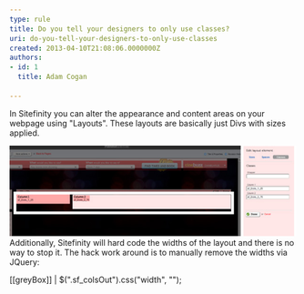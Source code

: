 ```yaml
---
type: rule
title: Do you tell your designers to only use classes?
uri: do-you-tell-your-designers-to-only-use-classes
created: 2013-04-10T21:08:06.0000000Z
authors:
- id: 1
  title: Adam Cogan

---
```


In Sitefinity you can alter the appearance and content areas on your webpage using "Layouts". These layouts are basically just Divs with sizes applied.
 
![You have the ability to assign a Class to a Div only. No other customisations can be made](sitefinity-class-only.jpg)
Additionally, Sitefinity will hard code the widths of the layout and there is no way to stop it.
 The hack work around is to manually remove the widths via JQuery:

[[greyBox]]
| 
$(".sf\_colsOut").css("width", "");
